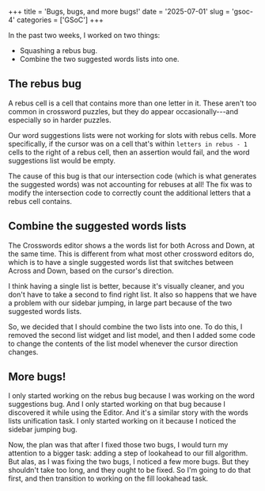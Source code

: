 +++
title      = 'Bugs, bugs, and more bugs!'
date       = '2025-07-01'
slug       = 'gsoc-4'
categories = ['GSoC']
+++

In the past two weeks, I worked on two things:
* Squashing a rebus bug.
* Combine the two suggested words lists into one.


## The rebus bug

A rebus cell is a cell that contains more than one letter in it. These aren't too common in crossword puzzles, but they do appear occasionally---and especially so in harder puzzles.

Our word suggestions lists were not working for slots with rebus cells. More specifically, if the cursor was on a cell that's within `letters in rebus - 1` cells to the right of a rebus cell, then an assertion would fail, and the word suggestions list would be empty.

The cause of this bug is that our intersection code (which is what generates the suggested words) was not accounting for rebuses at all! The fix was to modify the intersection code to correctly count the additional letters that a rebus cell contains.


## Combine the suggested words lists

The Crosswords editor shows a the words list for both Across and Down, at the same time. This is different from what most other crossword editors do, which is to have a single suggested words list that switches between Across and Down, based on the cursor's direction.

I think having a single list is better, because it's visually cleaner, and you don't have to take a second to find right list. It also so happens that we have a problem with our sidebar jumping, in large part because of the two suggested words lists.

So, we decided that I should combine the two lists into one. To do this, I removed the second list widget and list model, and then I added some code to change the contents of the list model whenever the cursor direction changes.


## More bugs!

I only started working on the rebus bug because I was working on the word suggestions bug. And I only started working on that bug because I discovered it while using the Editor. And it's a similar story with the words lists unification task. I only started working on it because I noticed the sidebar jumping bug.

Now, the plan was that after I fixed those two bugs, I would turn my attention to a bigger task: adding a step of lookahead to our fill algorithm. But alas, as I was fixing the two bugs, I noticed a few more bugs. But they shouldn't take too long, and they ought to be fixed. So I'm going to do that first, and then transition to working on the fill lookahead task.